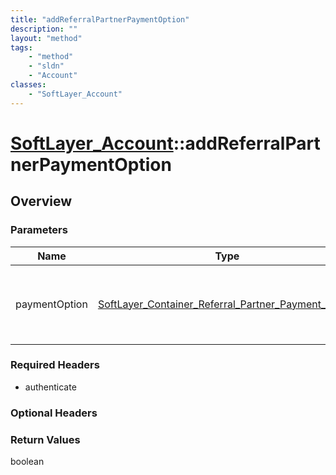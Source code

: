 ```yaml
---
title: "addReferralPartnerPaymentOption"
description: ""
layout: "method"
tags:
    - "method"
    - "sldn"
    - "Account"
classes:
    - "SoftLayer_Account"
---
```

# [SoftLayer_Account](/reference/services/SoftLayer_Account)::addReferralPartnerPaymentOption




## Overview 


### Parameters 
|Name | Type | Description |
| --- | --- | --- |
|paymentOption| <a href='/reference/datatypes/SoftLayer_Container_Referral_Partner_Payment_Option'>SoftLayer_Container_Referral_Partner_Payment_Option </a>| Referral Partner Payment Option for this account|


### Required Headers
* authenticate

### Optional Headers

### Return Values
boolean

